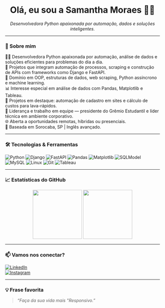 <h1 align="center">Olá, eu sou a Samantha Moraes 👩‍💻</h1>
<p align="center">
  <i>Desenvolvedora Python apaixonada por automação, dados e soluções inteligentes.</i>
</p>

---

### 💬 Sobre mim

👩‍💻 Desenvolvedora Python apaixonada por automação, análise de dados e soluções eficientes para problemas do dia a dia.  
🚀 Projetos que integram automação de processos, scraping e construção de APIs com frameworks como Django e FastAPI.  
🧠 Domínio em OOP, estruturas de dados, web scraping, Python assíncrono e machine learning.  
📊 Interesse especial em análise de dados com Pandas, Matplotlib e Tableau.  
🔧 Projetos em destaque: automação de cadastro em sites e cálculo de custos para lava-rápidos.  
👥 Liderança e trabalho em equipe — presidente do Grêmio Estudantil e líder técnica em ambiente corporativo.  
🌐 Aberta a oportunidades remotas, híbridas ou presenciais.  
📍 Baseada em Sorocaba, SP | Inglês avançado.

---

### 🛠️ Tecnologias & Ferramentas

![Python](https://img.shields.io/badge/Python-FFD43B?style=for-the-badge&logo=python&logoColor=blue)
![Django](https://img.shields.io/badge/Django-092E20?style=for-the-badge&logo=django&logoColor=white)
![FastAPI](https://img.shields.io/badge/FastAPI-009688?style=for-the-badge&logo=fastapi&logoColor=white)
![Pandas](https://img.shields.io/badge/Pandas-150458?style=for-the-badge&logo=pandas)
![Matplotlib](https://img.shields.io/badge/Matplotlib-11557C?style=for-the-badge&logo=matplotlib&logoColor=white)
![SQLModel](https://img.shields.io/badge/SQLModel-00BFFF?style=for-the-badge)
![MySQL](https://img.shields.io/badge/MySQL-4479A1?style=for-the-badge&logo=mysql&logoColor=white)
![Linux](https://img.shields.io/badge/Linux-FCC624?style=for-the-badge&logo=linux&logoColor=black)
![Git](https://img.shields.io/badge/Git-F05032?style=for-the-badge&logo=git&logoColor=white)
![Tableau](https://img.shields.io/badge/Tableau-E97627?style=for-the-badge&logo=tableau&logoColor=white)

---

### 📈 Estatísticas do GitHub

<div align="center">
  <img height="160em" src="https://github-readme-stats.vercel.app/api?username=SamanthaMoraes2629&show_icons=true&theme=dracula&include_all_commits=true&count_private=true"/>
  <img height="160em" src="https://github-readme-stats.vercel.app/api/top-langs/?username=SamanthaMoraes2629&layout=compact&langs_count=7&theme=dracula"/>
</div>

---

### 📫 Vamos nos conectar?

[![LinkedIn](https://img.shields.io/badge/-Samantha%20Moraes-0A66C2?style=for-the-badge&logo=linkedin&logoColor=white)](https://www.linkedin.com/in/samantha-moraes-406aa31b1)  
[![Instagram](https://img.shields.io/badge/-@cherry.sammy2623-E4405F?style=for-the-badge&logo=instagram&logoColor=white)](https://www.instagram.com/cherry.sammy2623)

---

### 💡 Frase favorita

> *“Faça da sua vida mais "Responsivo.”*  
